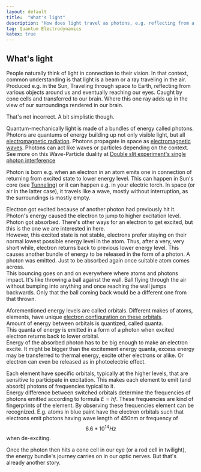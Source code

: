 ```yaml
---
layout: default
title:  "What's light"
description: "How does light travel as photons, e.g. reflecting from a mirror"
tag: Quantum Electrodynamics
katex: true
---
```


## What's light

People naturally think of light in connection to their vision. In that context, common understanding is that light is a beam or a ray traveling in the air. Produced e.g. in the Sun, Traveling through space to Earth, reflecting from various objects around us and eventually reaching our eyes. Caught by cone cells and transferred to our brain. Where this one ray adds up in the view of our surroundings rendered in our brain.  

That's not incorrect. A bit simplistic though.

Quantum-mechanically light is made of a bundles of energy called photons. 
Photons are quantums of energy building up not only visible light, but all [electromagnetic radiation]( ../../../2022/09/21/em-radiation). Photons propagate in space as [electromagnetic waves]( ../../../2024/01/11/electromagnetic-wave).
Photons can act like waves or particles depending on the context. See more on this Wave-Particle duality at [Double slit experiment's single photon interference](../../../2022/03/20/double-slit-experiment-single-photon-interference.html)  

Photon is born e.g. when an electron in an atom emits one in connection of returning from excited state to lower energy level. This can happen in Sun's core (see [Tunneling]( ../../../2022/01/31/tunneling.html)) or it can happen e.g. in your electric torch. In space (or air in the latter case), it travels like a wave, mostly without interruption, as the surroundings is mostly empty.

<A href="#photon_bouncing"></A>
Electron got excited because of another photon had previously hit it. Photon's energy caused the electron to jump to higher excitation level. Photon got absorbed. There's other ways for an electron to get excited, but this is the one we are interested in here.  
However, this excited state is not stable, electrons prefer staying on their normal lowest possible energy level in the atom. Thus, after a very, very short while, electron returns back to previous lower energy level. This causes another bundle of energy to be released in the form of a photon. A photon was emitted. Just to be absorbed again once suitable atom comes across.  
This bouncing goes on and on everywhere where atoms and photons impact. It's like throwing a ball against the wall. Ball flying through the air without bumping into anything and once reaching the wall jumps backwards. Only that the ball coming back would be a different one from that thrown.

Aforementioned energy levels are called orbitals. Different makes of atoms, elements, have unique [electron configuration on these orbitals]( ../../../2023/10/12/what's-holding-things-solid.html#electron).  
Amount of energy between orbitals is quantized, called quanta.  
This quanta of energy is emitted in a form of a photon when excited electron returns back to lower orbital.  
Energy of the absorbed photon has to be big enough to make an electron excite. It might be bigger than the excitement energy quanta, excess energy may be transferred to thermal energy, excite other electrons or alike.  Or electron can even be released as in photoelectric effect.   

Each element have specific orbitals, typically at the higher levels, that are sensitive to participate in excitation. This makes each element to emit (and absorb) photons of frequencies typical to it.  
Energy difference between switched orbitals determine the frequencies of photons emitted according to formula $E=hf$. These frequencies are kind of fingerprints of the element. By observing these frequencies element can be recognized.
E.g. atoms in blue paint have the electron orbitals such that electrons emit photons having wave length of 450nm or frequency of $$6.6*10^{14} Hz$$ when de-exciting. 

Once the photon then hits a cone cell in our eye (or a rod cell in twilight), the energy bundle's journey carries on in our optic nerves.
But that's already another story.





